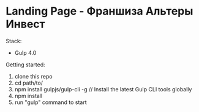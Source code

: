 # Landing Page - Франшиза Альтеры Инвест

Stack:
 - Gulp 4.0
 
Getting started:

1. clone this repo
2. cd path/to/
3. npm install gulpjs/gulp-cli -g  // Install the latest Gulp CLI tools globally
4. npm install
6. run "gulp" command to start
